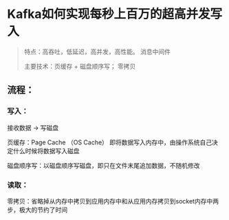 # Kafka如何实现每秒上百万的超高并发写入

> 特点：高吞吐，低延迟，高并发，高性能。 消息中间件
>
> 主要技术：页缓存 + 磁盘顺序写； 零拷贝

## 流程：

### 写入：

接收数据 -> 写磁盘

页缓存：Page Cache （OS Cache） 即将数据写入内存中，由操作系统自己决定什么时候将数据写入磁盘

磁盘顺序写：以磁盘顺序写磁盘，即只在文件末尾追加数据，不随机修改

### 读取：

零拷贝：省略掉从内存中拷贝到应用内存中和从应用内存拷贝到socket内存中两步，极大的节约了时间

